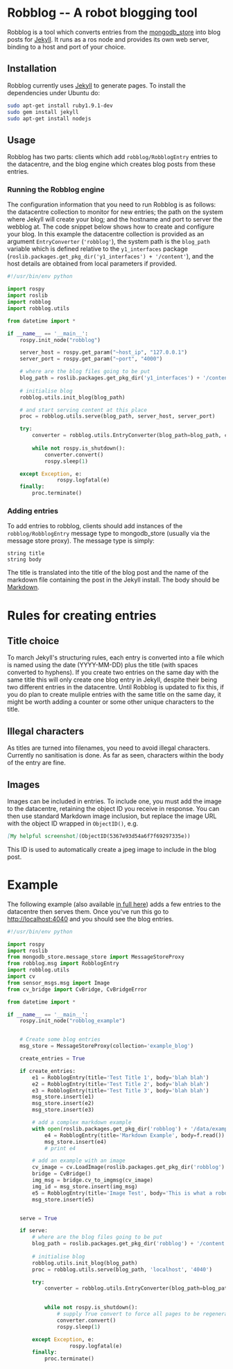 # Robblog -- A robot blogging tool

Robblog is a tool which converts entries from the [mongodb_store](https://github.com/strands-project/mongodb_store) into blog posts for [Jekyll](http://jekyllrb.com). It runs as a ros node and provides its own web server, binding to a host and port of your choice.

## Installation

Robblog currently uses [Jekyll](http://jekyllrb.com) to generate pages. To install the dependencies under Ubuntu do:

```bash
sudo apt-get install ruby1.9.1-dev 
sudo gem install jekyll
sudo apt-get install nodejs
```
## Usage

Robblog has two parts: clients which add `robblog/RobblogEntry` entries to the datacentre, and the blog engine which creates blog posts from these entries. 

### Running the Robblog engine

The configuration information that you need to run Robblog is as follows: the datacentre collection to monitor for new entries; the path on the system where Jekyll will create your blog; and the hostname and port to server the webblog at. The code snippet below shows how to create and configure your blog. In this example the datacentre collection is provided as an argument `EntryConverter` (`'robblog'`), the system path is the `blog_path` variable which is defined relative to the `y1_interfaces` package (`roslib.packages.get_pkg_dir('y1_interfaces') + '/content'`), and the host details are obtained from local parameters if provided. 

```python
#!/usr/bin/env python

import rospy
import roslib
import robblog
import robblog.utils

from datetime import *

if __name__ == '__main__':
    rospy.init_node("robblog")

    server_host = rospy.get_param("~host_ip", "127.0.0.1")
    server_port = rospy.get_param("~port", "4000")

    # where are the blog files going to be put
    blog_path = roslib.packages.get_pkg_dir('y1_interfaces') + '/content'
    
    # initialise blog
    robblog.utils.init_blog(blog_path)

    # and start serving content at this place
    proc = robblog.utils.serve(blog_path, server_host, server_port)

    try: 
        converter = robblog.utils.EntryConverter(blog_path=blog_path, collection='robblog')
        
        while not rospy.is_shutdown():
            converter.convert()
            rospy.sleep(1)

    except Exception, e:
                rospy.logfatal(e)
    finally:
        proc.terminate()

```
### Adding entries

To add entries to robblog, clients should add instances of the `robblog/RobblogEntry` message type to mongodb_store (usually via the message store proxy). The message type is simply:

```
string title
string body
```

The title is translated into the title of the blog post and the name of the markdown file containing the post in the Jekyll install. The body should be [Markdown](http://daringfireball.net/projects/markdown/). 

# Rules for creating entries

## Title choice

To march Jekyll's structuring rules, each entry is converted into a file which is named using the date (YYYY-MM-DD) plus the title (with spaces converted to hyphens). If you create two entries on the same day with the same title this will only create one blog entry in Jekyll, despite their being two different entries in the datacentre. Until Robblog is updated to fix this, if you do plan to create muliple entries with the same title on the same day, it might be worth adding a counter or some other unique characters to the title.


## Illegal characters

As titles are turned into filenames, you need to avoid illegal characters. Currently no sanitisation is done. As far as seen, characters within the body of the entry are fine.

## Images

Images can be included in entries. To include one, you must add the image to the datacentre, retaining the object ID you receive in response. You can then use standard Markdown image inclusion, but replace the image URL with the object ID wrapped in `ObjectID()`, e.g. 

```markdown
[My helpful screenshot](ObjectID(5367e93d54a6f7f69297335e))
```

This ID is used to automatically create a jpeg image to include in the blog post.


# Example

The following example (also available [in full here](https://github.com/strands-project/strands_ui/blob/hydro-devel/robblog/scripts/robblog_example.py)) adds a few entries to the datacentre then serves them. Once you've run this go to [http://localhost:4040](http://localhost:4040) and you should see the blog entries.

```python
#!/usr/bin/env python

import rospy
import roslib
from mongodb_store.message_store import MessageStoreProxy
from robblog.msg import RobblogEntry
import robblog.utils
import cv
from sensor_msgs.msg import Image
from cv_bridge import CvBridge, CvBridgeError

from datetime import *

if __name__ == '__main__':
    rospy.init_node("robblog_example")


    # Create some blog entries
    msg_store = MessageStoreProxy(collection='example_blog')

    create_entries = True

    if create_entries:
        e1 = RobblogEntry(title='Test Title 1', body='blah blah')
        e2 = RobblogEntry(title='Test Title 2', body='blah blah')
        e3 = RobblogEntry(title='Test Title 3', body='blah blah')
        msg_store.insert(e1)
        msg_store.insert(e2)
        msg_store.insert(e3)

        # add a complex markdown example
        with open(roslib.packages.get_pkg_dir('robblog') + '/data/example.md' , 'r') as f:
            e4 = RobblogEntry(title='Markdown Example', body=f.read())
            msg_store.insert(e4)
            # print e4

        # add an example with an image
        cv_image = cv.LoadImage(roslib.packages.get_pkg_dir('robblog') + '/data/rur.jpg')
        bridge = CvBridge()
        img_msg = bridge.cv_to_imgmsg(cv_image)
        img_id = msg_store.insert(img_msg)
        e5 = RobblogEntry(title='Image Test', body='This is what a robot looks like.\n\n![My helpful screenshot](ObjectID(%s))' % img_id)
        msg_store.insert(e5)


    serve = True

    if serve:
        # where are the blog files going to be put
        blog_path = roslib.packages.get_pkg_dir('robblog') + '/content'
        
        # initialise blog
        robblog.utils.init_blog(blog_path)
        proc = robblog.utils.serve(blog_path, 'localhost', '4040')

        try: 
            converter = robblog.utils.EntryConverter(blog_path=blog_path, collection='example_blog')
            

            while not rospy.is_shutdown():
                # supply True convert to force all pages to be regenerated
                converter.convert()
                rospy.sleep(1)

        except Exception, e:
                    rospy.logfatal(e)
        finally:
            proc.terminate()

```






